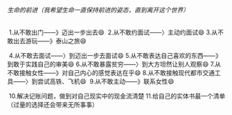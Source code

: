###### 生命的前进（我希望生命一直保持前进的姿态，直到离开这个世界）

​		1.从不敢出门——》迈出一步出去:smile:
​		2.从不敢约面试——〉主动约面试:smile:
​		3.从不敢出去游玩——》泰山之旅:smile:

​		4.从不敢去面试——〉到迈出一步去面试:smile:
​		5.从不敢表达自己喜欢的东西——》到敢于实践自己的审美:smile:
​		6.从不敢暴露贫穷——〉到大方坦然让别人观察:smile:
​		7.从不敢接触女性——》对自己内心的感觉表达在乎:smile:
​		8.从不敢接触现代都市交通工具——〉到尝试高铁、飞机:smile:
​		9.从不敢主动——》联系女性:smile:

​		10.解决记账问题，做到对自己现实中的现金流清楚
​		11.给自己的实体书最一个清单（过量的选择还会带来无所事事）		